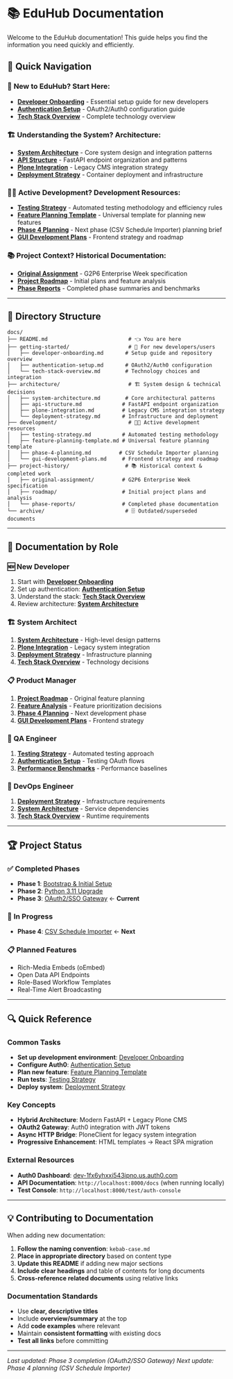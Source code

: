 # 📚 EduHub Documentation

Welcome to the EduHub documentation! This guide helps you find the information you need quickly and efficiently.

## 🧭 Quick Navigation

### 🚀 **New to EduHub?** Start Here:
- **[Developer Onboarding](getting-started/developer-onboarding.md)** - Essential setup guide for new developers
- **[Authentication Setup](getting-started/authentication-setup.md)** - OAuth2/Auth0 configuration guide
- **[Tech Stack Overview](getting-started/tech-stack-overview.md)** - Complete technology overview

### 🏗️ **Understanding the System?** Architecture:
- **[System Architecture](architecture/system-architecture.md)** - Core system design and integration patterns
- **[API Structure](architecture/api-structure.md)** - FastAPI endpoint organization and patterns
- **[Plone Integration](architecture/plone-integration.md)** - Legacy CMS integration strategy
- **[Deployment Strategy](architecture/deployment-strategy.md)** - Container deployment and infrastructure

### 👨‍💻 **Active Development?** Development Resources:
- **[Testing Strategy](development/testing-strategy.md)** - Automated testing methodology and efficiency rules
- **[Feature Planning Template](development/feature-planning-template.md)** - Universal template for planning new features
- **[Phase 4 Planning](development/phase-4-planning.md)** - Next phase (CSV Schedule Importer) planning brief
- **[GUI Development Plans](development/gui-development-plans.md)** - Frontend strategy and roadmap

### 📚 **Project Context?** Historical Documentation:
- **[Original Assignment](project-history/original-assignment/)** - G2P6 Enterprise Week specification
- **[Project Roadmap](project-history/roadmap/)** - Initial plans and feature analysis
- **[Phase Reports](project-history/phase-reports/)** - Completed phase summaries and benchmarks

---

## 📁 Directory Structure

```
docs/
├── README.md                          # 👈 You are here
├── getting-started/                   # 🚀 For new developers/users
│   ├── developer-onboarding.md       # Setup guide and repository overview
│   ├── authentication-setup.md       # OAuth2/Auth0 configuration
│   └── tech-stack-overview.md        # Technology choices and integration
├── architecture/                      # 🏗️ System design & technical decisions
│   ├── system-architecture.md        # Core architectural patterns
│   ├── api-structure.md             # FastAPI endpoint organization
│   ├── plone-integration.md         # Legacy CMS integration strategy
│   └── deployment-strategy.md       # Infrastructure and deployment
├── development/                       # 👨‍💻 Active development resources
│   ├── testing-strategy.md          # Automated testing methodology
│   ├── feature-planning-template.md # Universal feature planning template
│   ├── phase-4-planning.md         # CSV Schedule Importer planning
│   └── gui-development-plans.md     # Frontend strategy and roadmap
├── project-history/                  # 📚 Historical context & completed work
│   ├── original-assignment/         # G2P6 Enterprise Week specification
│   ├── roadmap/                     # Initial project plans and analysis
│   └── phase-reports/               # Completed phase documentation
└── archive/                          # 🗄️ Outdated/superseded documents
```

---

## 🎯 Documentation by Role

### **🆕 New Developer**
1. Start with **[Developer Onboarding](getting-started/developer-onboarding.md)**
2. Set up authentication: **[Authentication Setup](getting-started/authentication-setup.md)**
3. Understand the stack: **[Tech Stack Overview](getting-started/tech-stack-overview.md)**
4. Review architecture: **[System Architecture](architecture/system-architecture.md)**

### **🏗️ System Architect**
1. **[System Architecture](architecture/system-architecture.md)** - High-level design patterns
2. **[Plone Integration](architecture/plone-integration.md)** - Legacy system integration
3. **[Deployment Strategy](architecture/deployment-strategy.md)** - Infrastructure planning
4. **[Tech Stack Overview](getting-started/tech-stack-overview.md)** - Technology decisions

### **📋 Product Manager**
1. **[Project Roadmap](project-history/roadmap/initial-5day-plan.md)** - Original feature planning
2. **[Feature Analysis](project-history/roadmap/feature-analysis.md)** - Feature prioritization decisions
3. **[Phase 4 Planning](development/phase-4-planning.md)** - Next development phase
4. **[GUI Development Plans](development/gui-development-plans.md)** - Frontend strategy

### **🧪 QA Engineer**
1. **[Testing Strategy](development/testing-strategy.md)** - Automated testing approach
2. **[Authentication Setup](getting-started/authentication-setup.md)** - Testing OAuth flows
3. **[Performance Benchmarks](project-history/phase-reports/performance-benchmarks.md)** - Performance baselines

### **🚀 DevOps Engineer**
1. **[Deployment Strategy](architecture/deployment-strategy.md)** - Infrastructure requirements
2. **[System Architecture](architecture/system-architecture.md)** - Service dependencies
3. **[Tech Stack Overview](getting-started/tech-stack-overview.md)** - Runtime requirements

---

## 🏆 Project Status

### ✅ **Completed Phases**
- **Phase 1**: [Bootstrap & Initial Setup](project-history/phase-reports/phase-1-bootstrap-report.md)
- **Phase 2**: [Python 3.11 Upgrade](project-history/phase-reports/phase-2-python311-report.md)
- **Phase 3**: [OAuth2/SSO Gateway](getting-started/authentication-setup.md) ← **Current**

### 🔄 **In Progress**
- **Phase 4**: [CSV Schedule Importer](development/phase-4-planning.md) ← **Next**

### 📋 **Planned Features**
- Rich-Media Embeds (oEmbed)
- Open Data API Endpoints
- Role-Based Workflow Templates
- Real-Time Alert Broadcasting

---

## 🔍 Quick Reference

### **Common Tasks**
- **Set up development environment**: [Developer Onboarding](getting-started/developer-onboarding.md)
- **Configure Auth0**: [Authentication Setup](getting-started/authentication-setup.md)
- **Plan new feature**: [Feature Planning Template](development/feature-planning-template.md)
- **Run tests**: [Testing Strategy](development/testing-strategy.md)
- **Deploy system**: [Deployment Strategy](architecture/deployment-strategy.md)

### **Key Concepts**
- **Hybrid Architecture**: Modern FastAPI + Legacy Plone CMS
- **OAuth2 Gateway**: Auth0 integration with JWT tokens
- **Async HTTP Bridge**: PloneClient for legacy system integration
- **Progressive Enhancement**: HTML templates → React SPA migration

### **External Resources**
- **Auth0 Dashboard**: [dev-1fx6yhxxi543ipno.us.auth0.com](https://manage.auth0.com/dashboard/us/dev-1fx6yhxxi543ipno)
- **API Documentation**: `http://localhost:8000/docs` (when running locally)
- **Test Console**: `http://localhost:8000/test/auth-console`

---

## 💡 Contributing to Documentation

When adding new documentation:

1. **Follow the naming convention**: `kebab-case.md`
2. **Place in appropriate directory** based on content type
3. **Update this README** if adding new major sections
4. **Include clear headings** and table of contents for long documents
5. **Cross-reference related documents** using relative links

### **Documentation Standards**
- Use **clear, descriptive titles**
- Include **overview/summary** at the top
- Add **code examples** where relevant
- Maintain **consistent formatting** with existing docs
- **Test all links** before committing

---

*Last updated: Phase 3 completion (OAuth2/SSO Gateway)*
*Next update: Phase 4 planning (CSV Schedule Importer)*
